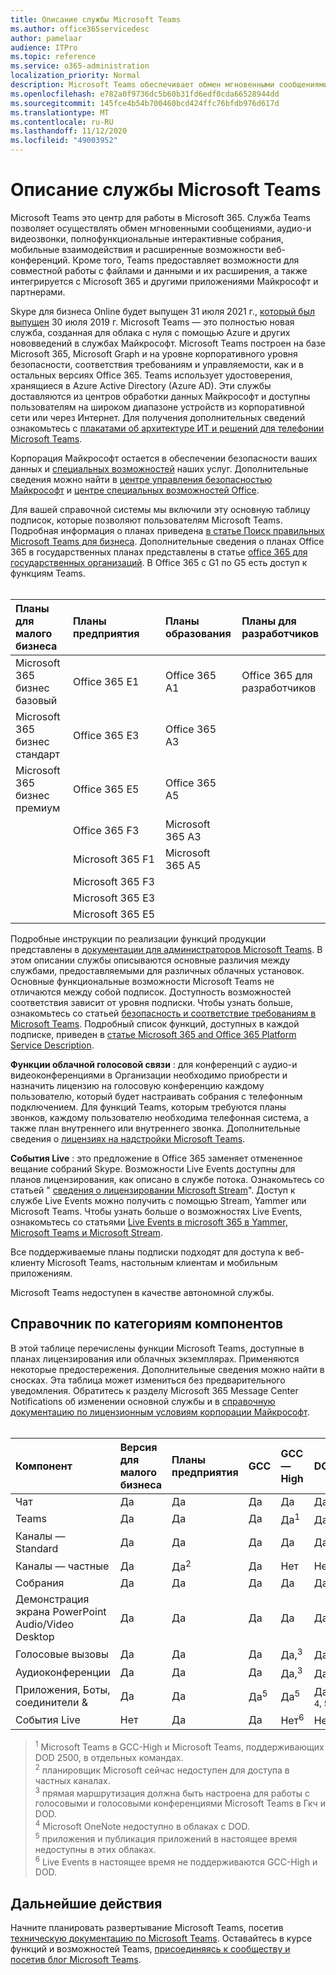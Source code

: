 ```yaml
---
title: Описание службы Microsoft Teams
ms.author: office365servicedesc
author: pamelaar
audience: ITPro
ms.topic: reference
ms.service: o365-administration
localization_priority: Normal
description: Microsoft Teams обеспечивает обмен мгновенными сообщениями, совместной работы с файлами и данными, аудио-и видеозвонки, полнофункциональные интерактивные собрания, мобильные взаимодействия и расширенные возможности веб-конференций.
ms.openlocfilehash: e782a0f9736dc5b60b31fd6edf0cda66528944dd
ms.sourcegitcommit: 145fce4b54b700460bcd424ffc76bfdb976d617d
ms.translationtype: MT
ms.contentlocale: ru-RU
ms.lasthandoff: 11/12/2020
ms.locfileid: "49003952"
---
```

# <a name="microsoft-teams-service-description"></a>Описание службы Microsoft Teams

Microsoft Teams это центр для работы в Microsoft 365. Служба Teams позволяет осуществлять обмен мгновенными сообщениями, аудио-и видеозвонки, полнофункциональные интерактивные собрания, мобильные взаимодействия и расширенные возможности веб-конференций. Кроме того, Teams предоставляет возможности для совместной работы с файлами и данными и их расширения, а также интегрируется с Microsoft 365 и другими приложениями Майкрософт и партнерами.

Skype для бизнеса Online будет выпущен 31 июля 2021 г., [который был выпущен](https://techcommunity.microsoft.com/t5/Microsoft-Teams-Blog/Skype-for-Business-Online-to-Be-Retired-in-2021/ba-p/777833) 30 июля 2019 г. Microsoft Teams — это полностью новая служба, созданная для облака с нуля с помощью Azure и других нововведений в службах Майкрософт. Microsoft Teams построен на базе Microsoft 365, Microsoft Graph и на уровне корпоративного уровня безопасности, соответствия требованиям и управляемости, как и в остальных версиях Office 365. Teams использует удостоверения, хранящиеся в Azure Active Directory (Azure AD). Эти службы доставляются из центров обработки данных Майкрософт и доступны пользователям на широком диапазоне устройств из корпоративной сети или через Интернет. Для получения дополнительных сведений ознакомьтесь с [плакатами об архитектуре ИТ и решений для телефонии Microsoft Teams](https://docs.microsoft.com/microsoftteams/teams-architecture-solutions-posters).

Корпорация Майкрософт остается в обеспечении безопасности ваших данных и [специальных возможностей](https://www.microsoft.com/trust-center/compliance/accessibility) наших услуг. Дополнительные сведения можно найти в [центре управления безопасностью Майкрософт](https://www.microsoft.com/trust-center) и [центре специальных возможностей Office](https://support.office.com/article/Office-Accessibility-Center-Resources-for-people-with-disabilities-ecab0fcf-d143-4fe8-a2ff-6cd596bddc6d).

Для вашей справочной системы мы включили эту основную таблицу подписок, которые позволяют пользователям Microsoft Teams. Подробная информация о планах приведена [в статье Поиск правильных Microsoft Teams для бизнеса](https://www.microsoft.com/microsoft-365/microsoft-teams/compare-microsoft-teams-options?rtc=1). Дополнительные сведения о планах Office 365 в государственных планах представлены в статье [office 365 для государственных организаций](https://www.microsoft.com/microsoft-365/government/compare-office-365-government-plans). В Office 365 с G1 по G5 есть доступ к функциям Teams.<br><br>

| Планы для малого бизнеса | Планы предприятия | Планы образования | Планы для разработчиков |
|:-----|:-----|:-----|:-----|
|Microsoft 365 бизнес базовый <br/> |Office 365 E1 <br/> |Office 365 A1 <br/> |Office 365 для разработчиков <br/> |
|Microsoft 365 бизнес стандарт <br/> |Office 365 E3 <br/> |Office 365 A3 <br/>|   <br/> |
|Microsoft 365 бизнес премиум <br/> | Office 365 E5<br/> |Office 365 A5 <br/>  |  <br/> |
|  <br/> |Office 365 F3 <br/> |  Microsoft 365 A3<br/> |  <br/> |
|  <br/> |Microsoft 365 F1 <br/> |  Microsoft 365 A5<br/> |  <br/> |
|  <br/> |Microsoft 365 F3 <br/> |  <br/> |  <br/> |
|  <br/> |Microsoft 365 E3 <br/> |  <br/> |  <br/> |
|  <br/> |Microsoft 365 E5 <br/> |  <br/> |  <br/> |

Подробные инструкции по реализации функций продукции представлены в [документации для администраторов Microsoft Teams](https://docs.microsoft.com/MicrosoftTeams). В этом описании службы описываются основные различия между службами, предоставляемыми для различных облачных установок. Основные функциональные возможности Microsoft Teams не отличаются между собой подписок. Доступность возможностей соответствия зависит от уровня подписки. Чтобы узнать больше, ознакомьтесь со статьей [безопасность и соответствие требованиям в Microsoft Teams](https://docs.microsoft.com/microsoftteams/security-compliance-overview). Подробный список функций, доступных в каждой подписке, приведен в [статье Microsoft 365 and Office 365 Platform Service Description](https://docs.microsoft.com/office365/servicedescriptions/office-365-platform-service-description/office-365-platform-service-description).

**Функции облачной голосовой связи** : для конференций с аудио-и видеоконференциями в Организации необходимо приобрести и назначить лицензию на голосовую конференцию каждому пользователю, который будет настраивать собрания с телефонным подключением. Для функций Teams, которым требуются планы звонков, каждому пользователю необходима телефонная система, а также план внутреннего или внутреннего звонка. Дополнительные сведения о [лицензиях на надстройки Microsoft Teams](https://docs.microsoft.com/microsoftteams/teams-add-on-licensing/microsoft-teams-add-on-licensing).

**События Live** : это предложение в Office 365 заменяет отмененное вещание собраний Skype. Возможности Live Events доступны для планов лицензирования, как описано в службе потока. Ознакомьтесь со статьей " [сведения о лицензировании Microsoft Stream](https://docs.microsoft.com/stream/license-overview)". Доступ к службе Live Events можно получить с помощью Stream, Yammer или Microsoft Teams. Чтобы узнать больше о возможностях Live Events, ознакомьтесь со статьями [Live Events в microsoft 365 в Yammer, Microsoft Teams и Microsoft Stream](https://docs.microsoft.com/stream/live-event-m365).

Все поддерживаемые планы подписки подходят для доступа к веб-клиенту Microsoft Teams, настольным клиентам и мобильным приложениям.

Microsoft Teams недоступен в качестве автономной службы.

## <a name="feature-category-reference"></a>Справочник по категориям компонентов

В этой таблице перечислены функции Microsoft Teams, доступные в планах лицензирования или облачных экземплярах. Применяются некоторые предостережения. Дополнительные сведения можно найти в сносках. Эта таблица может измениться без предварительного уведомления. Обратитесь к разделу Microsoft 365 Message Center Notifications об изменении основной службы и в [справочную документацию по лицензионным условиям корпорации Майкрософт](https://www.microsoft.com/licensing/product-licensing/products).<br><br>

| Компонент | Версия для малого бизнеса | Планы предприятия | GCC | GCC — High | DOD | Образование |
|:-----|:-----|:-----|:-----|:-----|:-----|:-----|
|Чат  <br/> |Да  <br/> |Да  <br/> |Да  <br/> |Да  <br/> |Да  <br/> |Да  <br/> |
|Teams  <br/> |Да <br/> |Да <br/> |Да <br/> |Да<sup>1</sup>  <br/> |Да<sup>1</sup>  <br/> |Да  <br/> |
|Каналы — Standard  <br/> |Да  <br/> |Да  <br/> |Да  <br/> |Да  <br/> |Да  <br/> |Да  <br/> |
|Каналы — частные  <br/> |Да  <br/> |Да<sup>2</sup>  <br/> |Да <br/> |Нет  <br/> |Нет <br/> |Да  <br/> |
|Собрания  <br/> |Да  <br/> |Да  <br/> |Да  <br/> |Да  <br/> |Да  <br/> |Да  <br/> |
|Демонстрация экрана PowerPoint Audio/Video Desktop <br/> |Да  <br/> |Да  <br/> |Да  <br/> |Да  <br/> |Да  <br/> |Да  <br/> |
|Голосовые вызовы  <br/> |Да  <br/> |Да  <br/> |Да  <br/> |Да,<sup>3</sup>  <br/> |Да,<sup>3</sup>  <br/> |Да  <br/> |
|Аудиоконференции  <br/> |Да  <br/> |Да  <br/> |Да  <br/> |Да,<sup>3</sup>  <br/> |Да,<sup>3</sup>  <br/> |Да  <br/> |
|Приложения, Боты, соединители &  <br/> |Да  <br/> |Да  <br/> |Да<sup>5</sup>  <br/> |Да<sup>5</sup>  <br/> |Да<sup>, 4, 5</sup>  <br/> |Да  <br/> |
|События Live  <br/> |Нет  <br/> |Да  <br/> |Да  <br/> |Нет<sup>6</sup>  <br/> |Нет<sup>6</sup>  <br/> |Да  <br/> |

> <sup>1</sup>  Microsoft Teams в GCC-High и Microsoft Teams, поддерживающих DOD 2500, в отдельных командах.<br/>
> <sup>2</sup> планировщик Microsoft сейчас недоступен для доступа в частных каналах.<br/>
> <sup>3</sup> прямая маршрутизация должна быть настроена для работы с голосовыми и голосовыми конференциями Microsoft Teams в Гкч и DOD.<br/>
> <sup>4</sup> Microsoft OneNote недоступно в облаках с DOD.<br/>
> <sup>5</sup> приложения и публикация приложений в настоящее время недоступны в этих облаках.<br/>
> <sup>6</sup> Live Events в настоящее время не поддерживаются GCC-High и DOD.<br/>

## <a name="next-steps"></a>Дальнейшие действия

Начните планировать развертывание Microsoft Teams, посетив [техническую документацию по Microsoft Teams](https://aka.ms/SuccessWithTeams). Оставайтесь в курсе функций и возможностей Teams, [присоединяясь к сообществу и посетив блог Microsoft Teams](https://aka.ms/TeamsBlog).
